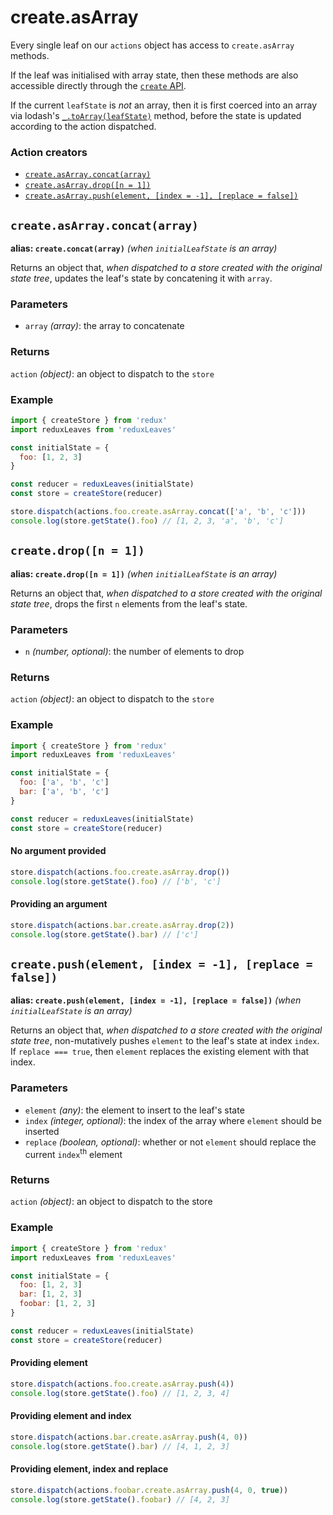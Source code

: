 # create.asArray

Every single leaf on our `actions` object has access to `create.asArray` methods.

If the leaf was initialised with array state, then these methods are also accessible directly through the [`create` API](https://github.com/richardcrng/redux-leaves/tree/master/docs/create).

If the current `leafState` is *not* an array, then it is first coerced into an array via lodash's [`_.toArray(leafState)`](https://lodash.com/docs/4.17.11#toArray) method, before the state is updated according to the action dispatched.

### Action creators
- [`create.asArray.concat(array)`](#createasarrayconcatarray)
- [`create.asArray.drop([n = 1])`](#createdropn--1)
- [`create.asArray.push(element, [index = -1], [replace = false])`](##createpushelement-index---1-replace--false)

## `create.asArray.concat(array)`
**alias: `create.concat(array)`** *(when `initialLeafState` is an array)*

Returns an object that, *when dispatched to a store created with the original state tree*, updates the leaf's state by concatening it with `array`.

### Parameters
- `array` *(array)*: the array to concatenate

### Returns
`action` *(object)*: an object to dispatch to the `store`

### Example
```js
import { createStore } from 'redux'
import reduxLeaves from 'reduxLeaves'

const initialState = {
  foo: [1, 2, 3]
}

const reducer = reduxLeaves(initialState)
const store = createStore(reducer)
```
```js
store.dispatch(actions.foo.create.asArray.concat(['a', 'b', 'c']))
console.log(store.getState().foo) // [1, 2, 3, 'a', 'b', 'c']
```


## `create.drop([n = 1])`
**alias: `create.drop([n = 1])`** *(when `initialLeafState` is an array)*

Returns an object that, *when dispatched to a store created with the original state tree*, drops the first `n` elements from the leaf's state.

### Parameters
- `n` *(number, optional)*: the number of elements to drop

### Returns
`action` *(object)*: an object to dispatch to the `store`

### Example
```js
import { createStore } from 'redux'
import reduxLeaves from 'reduxLeaves'

const initialState = {
  foo: ['a', 'b', 'c']
  bar: ['a', 'b', 'c']
}

const reducer = reduxLeaves(initialState)
const store = createStore(reducer)
```
#### No argument provided
```js
store.dispatch(actions.foo.create.asArray.drop())
console.log(store.getState().foo) // ['b', 'c']
```
#### Providing an argument
```js
store.dispatch(actions.bar.create.asArray.drop(2))
console.log(store.getState().bar) // ['c']
```

## `create.push(element, [index = -1], [replace = false])`
**alias: `create.push(element, [index = -1], [replace = false])`** *(when `initialLeafState` is an array)*

Returns an object that, *when dispatched to a store created with the original state tree*, non-mutatively pushes `element` to the leaf's state at index `index`. If `replace === true`, then `element` replaces the existing element with that index.

### Parameters
- `element` *(any)*: the element to insert to the leaf's state
- `index` *(integer, optional)*: the index of the array where `element` should be inserted
- `replace` *(boolean, optional)*: whether or not `element` should replace the current `index`<sup>th</sup> element

### Returns
`action` *(object)*: an object to dispatch to the store

### Example
```js
import { createStore } from 'redux'
import reduxLeaves from 'reduxLeaves'

const initialState = {
  foo: [1, 2, 3]
  bar: [1, 2, 3]
  foobar: [1, 2, 3]
}

const reducer = reduxLeaves(initialState)
const store = createStore(reducer)
```
#### Providing element
```js
store.dispatch(actions.foo.create.asArray.push(4))
console.log(store.getState().foo) // [1, 2, 3, 4]
```
#### Providing element and index
```js
store.dispatch(actions.bar.create.asArray.push(4, 0))
console.log(store.getState().bar) // [4, 1, 2, 3]
```
#### Providing element, index and replace
```js
store.dispatch(actions.foobar.create.asArray.push(4, 0, true))
console.log(store.getState().foobar) // [4, 2, 3]
```
